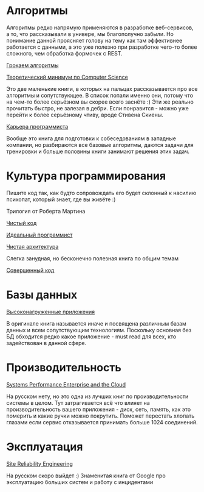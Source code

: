 # Алгоритмы

Алгоритмы редко напрямую применяются в разработке веб-сервисов, а то, что рассказывали в универе, мы благополучно забыли. Но понимание данной проясняет голову на тему как там эффективнее работается с данными, а это уже полезно при разработке чего-то более сложного, чем обработка формочек с REST.

[Грокаем алгоритмы](https://www.ozon.ru/context/detail/id/139296295/)

[Теоретический минимум по Computer Science](ttps://www.ozon.ru/context/detail/id/144946027/)

Это две маленькие книги, в которых на пальцах рассказывается про все алгоритмы и сопутствующее. В список попали именно они, потому что на чем-то более серьёзном вы скорее всего заснёте :) Эти же реально прочитать быстро, не залезая в дебри. Если понравится - можно уже перейти к более серьёзному чтиву, вроде Стивена Скиены.

[Карьера программиста](https://www.piter.com/collection/all/product/kariera-programmista-6-e-izdanie-2)

Вообще это книга для подготовки к собеседованиям в западные компании, но разбираются все базовые алгоритмы, даются задачи для тренировки и больше половины книги занимают решения этих задач.


# Культура программирования

Пишите код так, как будто сопровождать его будет склонный к насилию психопат, который знает, где вы живёте :)

Трилогия от Роберта Мартина

[Чистый код](https://www.ozon.ru/context/detail/id/142429922/)

[Идеальный программист](https://www.ozon.ru/context/detail/id/135465064/)

[Чистая архитектура](https://www.ozon.ru/context/detail/id/144499396/)

Слегка занудная, но бесконечно полезная книга по общим темам

[Совершенный код](https://www.ozon.ru/context/detail/id/142768363/)


# Базы данных

[Высоконагруженные приложения](https://www.ozon.ru/context/detail/id/144402960/)

В оригинале книга называется иначе и посвящена различным базам данных и всем сопутствующим технологиям. Поскольку основная без БД обходится редко какое приложение - must read для всех, кто задействован в данной сфере.

# Производительность

[Systems Performance Enterprise and the Cloud](https://www.amazon.com/Systems-Performance-Enterprise-Brendan-Gregg/dp/0133390098)

На русском нету, но это одна из лучших книг по производительности системы в целом. Тут затрагивается всё что влияет на производительность вашего приложения - диск, сеть, память, как это померить и какие ручки можно покрутить. Поможет перестать хлопать глазами если сервис отказывается принимать больше 1024 соединений.


# Эксплуатация

[Site Reliability Engineering](https://www.piter.com/product/site-reliability-engineering-nadezhnost-i-bezotkaznost-kak-v-google)

На русском скоро выйдет :) Знаменитая книга от Google про эксплуатацию больших систем и работу с инцидентами